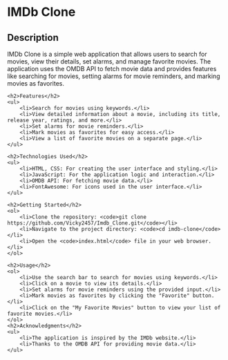 <!DOCTYPE html>
<html lang="en">
<head>
    <meta charset="UTF-8">
    <meta name="viewport" content="width=device-width, initial-scale=1.0">
    <title>IMDb Clone - README</title>
</head>
<body>
    <h1>IMDb Clone</h1>
    <h2>Description</h2>
    <p>IMDb Clone is a simple web application that allows users to search for movies, view their details, set alarms, and manage favorite movies. The application uses the OMDB API to fetch movie data and provides features like searching for movies, setting alarms for movie reminders, and marking movies as favorites.</p>

    <h2>Features</h2>
    <ul>
        <li>Search for movies using keywords.</li>
        <li>View detailed information about a movie, including its title, release year, ratings, and more.</li>
        <li>Set alarms for movie reminders.</li>
        <li>Mark movies as favorites for easy access.</li>
        <li>View a list of favorite movies on a separate page.</li>
    </ul>

    <h2>Technologies Used</h2>
    <ul>
        <li>HTML, CSS: For creating the user interface and styling.</li>
        <li>JavaScript: For the application logic and interaction.</li>
        <li>OMDB API: For fetching movie data.</li>
        <li>FontAwesome: For icons used in the user interface.</li>
    </ul>

    <h2>Getting Started</h2>
    <ol>
        <li>Clone the repository: <code>git clone https://github.com/Vicky2457/Imdb_Clone.git</code></li>
        <li>Navigate to the project directory: <code>cd imdb-clone</code></li>
        <li>Open the <code>index.html</code> file in your web browser.</li>
    </ol>

    <h2>Usage</h2>
    <ol>
        <li>Use the search bar to search for movies using keywords.</li>
        <li>Click on a movie to view its details.</li>
        <li>Set alarms for movie reminders using the provided input.</li>
        <li>Mark movies as favorites by clicking the "Favorite" button.</li>
        <li>Click on the "My Favorite Movies" button to view your list of favorite movies.</li>
    </ol>
    <h2>Acknowledgments</h2>
    <ul>
        <li>The application is inspired by the IMDb website.</li>
        <li>Thanks to the OMDB API for providing movie data.</li>
    </ul>
</body>
</html>
